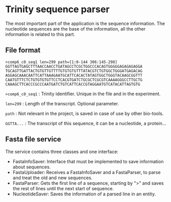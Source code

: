 # Trinity sequence parser

The most important part of the application is the sequence information. The nucleotide sequences are the base of the information,
all the other information is related to this part.

## File format
```
>comp6_c0_seq1 len=299 path=[1:0-144 306:145-298]
GGTTAGTGAGCTTTAACCAACCTGATAGCCTCGCTGGCCCACAGTGGGGGAGAGAGAGGA
TGCAGTTGATTACTGTGTTGTTTTGTGTGTGTTTATACGTCTGTGGCTGGGATGAGACAG
AGGAGCAAACAATTCATTAAAGAATGCATTCACACTATAGTGGCTGGGTACAAGCGGTTT
CAATGTTTCTCTGTGTGTGTTCCTCACGTGATCTGCGCTCGCGTCAAAAGGGCCTTGCTG
CAAAGCTTCACCCGCCCAATGATCTGTCATTCACCGTAGGAATGTCATACATTAGTGTG
```

`>comp6_c0_seq1` : Trinity identifier. Unique in the file and in the experiment.

`len=299` : Length of the transcript. Optional parameter.

`path` : Not relevant in the project, is saved in case of use by other bio-tools.

`GGTTA...` : The transcript of this sequence, it can be a nucleotide, a protein...

## Fasta file service

The service contains three classes and one interface:

- FastaInfoSaver: Interface that must be implemented to save information about sequences.
- FastaUploader: Receives a FastaInfoSaver and a FastaParser, to parse and treat the old and new sequences.
- FastaParser: Gets the first line of a sequence, starting by ">" and saves the rest of lines until the next start of sequence.
- NucleotideSaver: Saves the information of a parsed line in an entity. 
